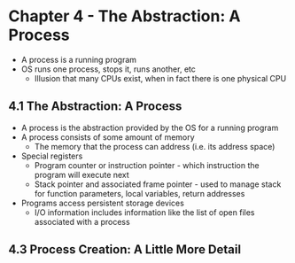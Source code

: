 # Chapter 4 - The Abstraction: A Process

* A process is a running program
* OS runs one process, stops it, runs another, etc
  * Illusion that many CPUs exist, when in fact there is one physical CPU

## 4.1 The Abstraction: A Process

* A process is the abstraction provided by the OS for a running program
* A process consists of some amount of memory
  * The memory that the process can address (i.e. its address space)
* Special registers
  * Program counter or instruction pointer - which instruction the program will execute next
  * Stack pointer and associated frame pointer - used to manage stack for function parameters, local variables, return addresses
* Programs access persistent storage devices
  * I/O information includes information like the list of open files associated with a process

## 4.3 Process Creation: A Little More Detail
